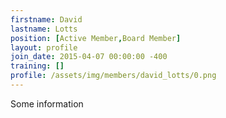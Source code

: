 ```yaml
---
firstname: David
lastname: Lotts
position: [Active Member,Board Member]
layout: profile
join_date: 2015-04-07 00:00:00 -400
training: []
profile: /assets/img/members/david_lotts/0.png
---
```

Some information